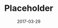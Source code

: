 ---
layout: post
title: Placeholder
image: http://via.placeholder.com/1000x600
caption: Lorem ipsum dolor sit amet, consectetur adipiscing elit. 
date: 2017-03-29
tags: []
---